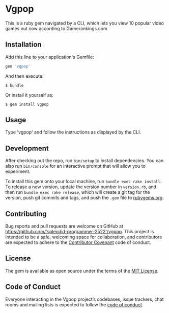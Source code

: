 # Vgpop

This is a ruby gem navigated by a CLI, which lets you view 10 popular video games out now according to Gamerankings.com

## Installation

Add this line to your application's Gemfile:

```ruby
gem 'vgpop'
```

And then execute:

    $ bundle

Or install it yourself as:

    $ gem install vgpop

## Usage

Type 'vgpop' and follow the instructions as displayed by the CLI.

## Development

After checking out the repo, run `bin/setup` to install dependencies. You can also run `bin/console` for an interactive prompt that will allow you to experiment.

To install this gem onto your local machine, run `bundle exec rake install`. To release a new version, update the version number in `version.rb`, and then run `bundle exec rake release`, which will create a git tag for the version, push git commits and tags, and push the `.gem` file to [rubygems.org](https://rubygems.org).

## Contributing

Bug reports and pull requests are welcome on GitHub at https://github.com/'splendid-programmer-2522'/vgpop. This project is intended to be a safe, welcoming space for collaboration, and contributors are expected to adhere to the [Contributor Covenant](http://contributor-covenant.org) code of conduct.

## License

The gem is available as open source under the terms of the [MIT License](https://opensource.org/licenses/MIT).

## Code of Conduct

Everyone interacting in the Vgpop project’s codebases, issue trackers, chat rooms and mailing lists is expected to follow the [code of conduct](https://github.com/'splendid-programmer-2522'/vgpop/blob/master/CODE_OF_CONDUCT.md).
